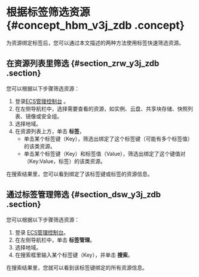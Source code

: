 # 根据标签筛选资源 {#concept_hbm_v3j_zdb .concept}

为资源绑定标签后，您可以通过本文描述的两种方法使用标签快速筛选资源。

## 在资源列表里筛选 {#section_zrw_y3j_zdb .section}

您可以根据以下步骤筛选资源：

1.  登录[ECS管理控制台](https://ecs.console.aliyun.com/) 。
2.  在左侧导航栏中，选择需要查看的资源，如实例、云盘、共享块存储、快照列表、镜像或安全组。
3.  选择地域。
4.  在资源列表上方，单击 **标签**，
    -   单击某个标签键（Key），筛选出绑定了这个标签键（可能有多个标签值）的该类资源。
    -   单击某个标签键（Key）和标签值（Value），筛选出绑定了这个键值对（Key:Value，标签）的该类资源。

在搜索结果里，您可以看到绑定了该标签键或标签的资源信息。

## 通过标签管理筛选 {#section_dsw_y3j_zdb .section}

您可以根据以下步骤筛选资源：

1.  登录 [ECS管理控制台](https://ecs.console.aliyun.com/?spm=a2c4g.11186623.2.9.FNEORG#/home)。
2.  在左侧导航栏中，单击 **标签管理**。
3.  选择地域。
4.  在搜索框里输入某个标签键（Key），并单击 **搜索**。

在搜索结果里，您就可以看到该标签键绑定的所有资源信息。

